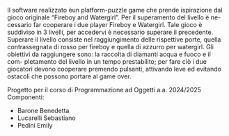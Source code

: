 Il software realizzato èun platform-puzzle game che prende ispirazione dal
gioco originale “Fireboy and Watergirl”. Per il superamento del livello è ne-
cessario far cooperare i due player Fireboy e Watergirl. Tale gioco è suddiviso
in 3 livelli, per accedervi è necessario superare il precedente.
Superare il livello consiste nel raggiungimento delle rispettive porte, quella
contrassegnata di rosso per fireboy e quella di azzurro per watergirl. Gli
obiettivi da raggiungere sono: la raccolta di diamanti acqua e fuoco e il com-
pletamento del livello in un tempo prestabilito; per fare ciò i due giocatori
devono cooperare premendo pulsanti, attivando leve ed evitando ostacoli che
possono portare al game over.

Progetto per il corso di Programmazione ad Oggetti a.a. 2024/2025
Componenti:
- Barone Benedetta
- Lucarelli Sebastiano
- Pedini Emily